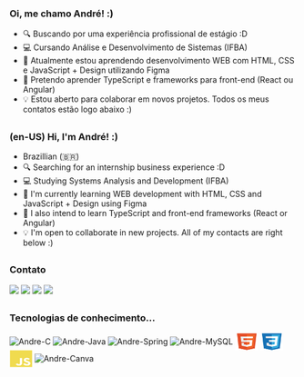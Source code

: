 ### Oi, me chamo André! :)

- 🔍 Buscando por uma experiência profissional de estágio :D
- 💻 Cursando Análise e Desenvolvimento de Sistemas (IFBA) 
- 🌱 Atualmente estou aprendendo desenvolvimento WEB com HTML, CSS e JavaScript + Design utilizando Figma
- 🚀 Pretendo aprender TypeScript e frameworks para front-end (React ou Angular)
- 💡 Estou aberto para colaborar em novos projetos. Todos os meus contatos estão logo abaixo :)

## 

### (en-US) Hi, I'm André! :)

- Brazillian (🇧🇷)
- 🔍 Searching for an internship business experience :D
- 💻 Studying Systems Analysis and Development (IFBA)
- 🌱 I'm currently learning WEB development with HTML, CSS and JavaScript + Design using Figma
- 🚀 I also intend to learn TypeScript and front-end frameworks (React or Angular)
- 💡 I'm open to collaborate in new projects. All of my contacts are right below :)

##

### Contato

<div> 
  <a href="https://www.instagram.com/andrewls__/" target="_blank"><img src="https://img.shields.io/badge/-Instagram-%23E4405F?style=for-the-badge&logo=instagram&logoColor=white" target="_blank"></a>
  <a href = "mailto:andrelima.santos2370@gmail.com"><img src="https://img.shields.io/badge/-Email-%23333?style=for-the-badge&logo=gmail&logoColor=white" target="_blank"></a>
  <a href="https://www.linkedin.com/in/andr%C3%A9-lima-santos-2ba21422a/" target="_blank"><img src="https://img.shields.io/badge/-LinkedIn-%230077B5?style=for-the-badge&logo=linkedin&logoColor=white"     target="_blank"></a>
  <a href="https://wa.me/5574998031060" target="_blank"><img src="https://img.shields.io/badge/WhatsApp-25D366?style=for-the-badge&logo=whatsapp&logoColor=white" target="_blank"></a>
</div>

##

### Tecnologias de conhecimento...

<div>
  <img align="center" alt="Andre-C" height="30" width="40" src="https://cdn.jsdelivr.net/gh/devicons/devicon/icons/c/c-plain.svg">  
  <img align="center" alt="Andre-Java" height="30" width="40" src="https://cdn.jsdelivr.net/gh/devicons/devicon/icons/java/java-original.svg">
  <img align="center" alt="Andre-Spring" height="30" width="40" src="https://cdn.jsdelivr.net/gh/devicons/devicon/icons/spring/spring-original.svg">
  <img align="center" alt="Andre-MySQL" height="30" width="40" src="https://cdn.jsdelivr.net/gh/devicons/devicon/icons/mysql/mysql-original.svg">
  <img align="center" alt="Andre-HTML" height="30" width="40" src="https://raw.githubusercontent.com/devicons/devicon/master/icons/html5/html5-original.svg">
  <img align="center" alt="Andre-CSS" height="30" width="40" src="https://raw.githubusercontent.com/devicons/devicon/master/icons/css3/css3-original.svg">
  <img align="center" alt="Andre-Js" height="30" width="40" src="https://raw.githubusercontent.com/devicons/devicon/master/icons/javascript/javascript-plain.svg">  
  <img align="center" alt="Andre-Canva" height="30" width="40" src="https://cdn.jsdelivr.net/gh/devicons/devicon/icons/canva/canva-original.svg">        
</div>
